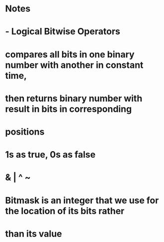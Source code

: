 # Notes

# - Logical Bitwise Operators
# compares all bits in one binary number with another in constant time,
# then returns binary number with result in bits in corresponding 
# positions
#
# 1s as true, 0s as false
#
# & | ^ ~
# Bitmask is an integer that we use for the location of its bits rather
# than its value


